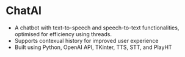 # ChatAI

- A chatbot with text-to-speech and speech-to-text functionalities, optimised for efficiency using threads.
- Supports contexual history for improved user experience
- Built using Python, OpenAI API, TKinter, TTS, STT, and PlayHT
